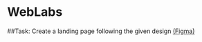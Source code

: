 # WebLabs
##Task:
Create a landing page following the given design [(Figma)](https://www.figma.com/file/XT2jhcwmHBGxAjIBJsMnH0/LabWork1-V9?node-id=0%3A1)
